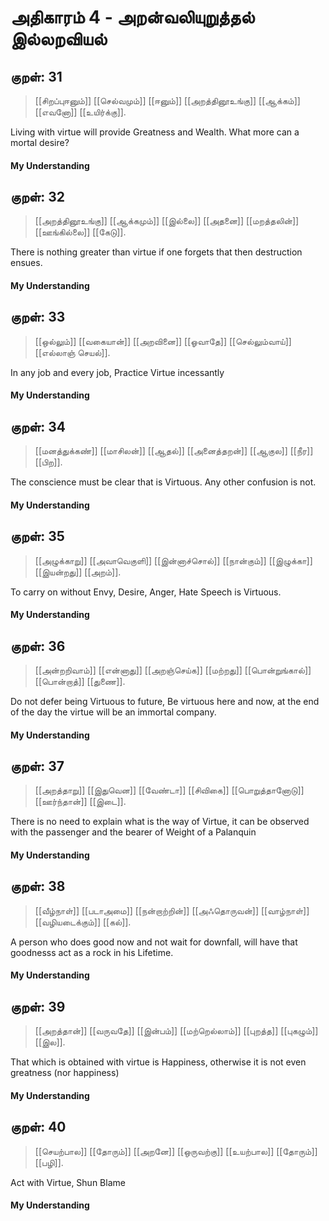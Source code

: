 # அதிகாரம் 4 - அறன்வலியுறுத்தல் இல்லறவியல்

## குறள்: 31
>[[சிறப்புஈனும்]] [[செல்வமும்]] [[ஈனும்]] [[அறத்தினூஉங்கு]] 
>[[ஆக்கம்]] [[எவனோ]] [[உயிர்க்கு]].

Living with virtue will provide Greatness and Wealth. What more can a mortal desire?

#### My Understanding

## குறள்: 32
>[[அறத்தினூஉங்கு]] [[ஆக்கமும்]] [[இல்லை]] [[அதனை]] 
>[[மறத்தலின்]] [[ஊங்கில்லை]] [[கேடு]].

There is nothing greater than virtue if one forgets that then destruction ensues.
#### My Understanding

## குறள்: 33
>[[ஒல்லும்]] [[வகையான்]] [[அறவினை]] [[ஓவாதே]] 
>[[செல்லும்வாய்]] [[எல்லாஞ் செயல்]].

In any job and every job, Practice Virtue incessantly

#### My Understanding

## குறள்: 34
>[[மனத்துக்கண்]] [[மாசிலன்]] [[ஆதல்]] [[அனைத்தறன்]] 
>[[ஆகுல]] [[நீர]] [[பிற]].

The conscience must be clear that is Virtuous. Any other confusion is not.
#### My Understanding

## குறள்: 35
>[[அழுக்காறு]] [[அவாவெகுளி]] [[இன்னாச்சொல்]] [[நான்கும்]] 
>[[இழுக்கா]] [[இயன்றது]] [[அறம்]].

To carry on without Envy, Desire, Anger, Hate Speech is Virtuous.

#### My Understanding

## குறள்: 36
>[[அன்றறிவாம்]] [[என்னாது]] [[அறஞ்செய்க]] [[மற்றது]] 
>[[பொன்றுங்கால்]] [[பொன்றாத்]] [[துணை]].

Do not defer being Virtuous to future, Be virtuous here and now, at the end of the day the virtue will be an immortal company.

#### My Understanding

## குறள்: 37
>[[அறத்தாறு]] [[இதுவென]] [[வேண்டா]] [[சிவிகை]] 
>[[பொறுத்தானோடு]] [[ஊர்ந்தான்]] [[இடை]].

There is no need to explain what is the way of Virtue, it can be observed with the passenger and the bearer of Weight of a Palanquin

#### My Understanding

## குறள்: 38
>[[வீழ்நாள்]] [[படாஅமை]] [[நன்றாற்றின்]] [[அஃதொருவன்]] 
>[[வாழ்நாள்]] [[வழியடைக்கும்]] [[கல்]].

A person who does good now and not wait for downfall, will have that goodnesss act as a rock in his Lifetime.

#### My Understanding

## குறள்: 39
>[[அறத்தான்]] [[வருவதே]] [[இன்பம்]] [[மற்றெல்லாம்]] 
>[[புறத்த]] [[புகழும்]] [[இல]].

That which is obtained with virtue is Happiness, otherwise it is not even greatness (nor happiness)

#### My Understanding

## குறள்: 40
>[[செயற்பால]] [[தோரும்]] [[அறனே]] [[ஒருவற்கு]] 
>[[உயற்பால]] [[தோரும்]] [[பழி]].

Act with Virtue, Shun Blame

#### My Understanding
